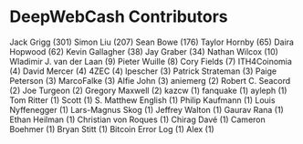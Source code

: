 DeepWebCash Contributors
==================

Jack Grigg (301)
Simon Liu (207)
Sean Bowe (176)
Taylor Hornby (65)
Daira Hopwood (62)
Kevin Gallagher (38)
Jay Graber (34)
Nathan Wilcox (10)
Wladimir J. van der Laan (9)
Pieter Wuille (8)
Cory Fields (7)
ITH4Coinomia (4)
David Mercer (4)
4ZEC (4)
lpescher (3)
Patrick Strateman (3)
Paige Peterson (3)
MarcoFalke (3)
Alfie John (3)
aniemerg (2)
Robert C. Seacord (2)
Joe Turgeon (2)
Gregory Maxwell (2)
kazcw (1)
fanquake (1)
ayleph (1)
Tom Ritter (1)
Scott (1)
S. Matthew English (1)
Philip Kaufmann (1)
Louis Nyffenegger (1)
Lars-Magnus Skog (1)
Jeffrey Walton (1)
Gaurav Rana (1)
Ethan Heilman (1)
Christian von Roques (1)
Chirag Davé (1)
Cameron Boehmer (1)
Bryan Stitt (1)
Bitcoin Error Log (1)
Alex (1)
